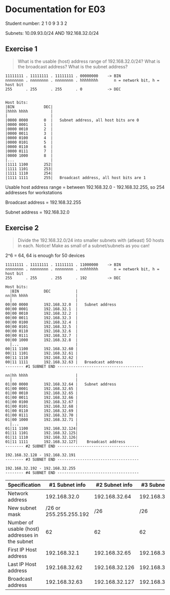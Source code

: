 # Documentation for E03

Student number: 2 1 0 9 3 3 2


Subnets: 10.09.93.0/24 AND 192.168.32.0/24


## Exercise 1
> What is the usable (host) address range of 192.168.32.0/24? What is the broadcast address? What is the subnet address?


```
11111111 . 11111111 . 11111111 . 00000000    -> BIN
nnnnnnnn . nnnnnnnn . nnnnnnnn . hhhhhhhh       n = network bit, h = host bit
255      . 255      . 255      . 0           -> DEC


Host bits:
|BIN             DEC|
|hhhh hhhh          |
|                   |
|0000 0000       0  |   Subnet address, all host bits are 0
|0000 0001       1  |
|0000 0010       2  |
|0000 0011       3  |
|0000 0100       4  |
|0000 0101       5  |
|0000 0110       6  |
|0000 0111       7  |
|0000 1000       8  |
|...                |
|1111 1100       252|
|1111 1101       253|
|1111 1110       254|
|1111 1111       255|   Broadcast address, all host bits are 1
```

Usable host address range = between 192.168.32.0 - 192.168.32.255, so 254 addresses for workstations


Broadcast address = 192.168.32.255


Subnet address = 192.168.32.0


## Exercise 2
> Divide the 192.168.32.0/24 into smaller subnets with (atleast) 50 hosts in each. Notice! Make as small of a subnet/subnets as you can!

2^6 = 64, 64 is enough for 50 devices

```
11111111 . 11111111 . 11111111 . 11000000    -> BIN
nnnnnnnn . nnnnnnnn . nnnnnnnn . nnhhhhhh       n = network bit, h = host bit
255      . 255      . 255      . 192         -> DEC

Host bits:
  |BIN           DEC           |
nn|hh hhhh                     |
  |                            |
00|00 0000       192.168.32.0  |   Subnet address
00|00 0001       192.168.32.1  |
00|00 0010       192.168.32.2  |
00|00 0011       192.168.32.3  |
00|00 0100       192.168.32.4  |
00|00 0101       192.168.32.5  |
00|00 0110       192.168.32.6  |
00|00 0111       192.168.32.7  |
00|00 1000       192.168.32.8  |
  |...                         |
00|11 1100       192.168.32.60 |
00|11 1101       192.168.32.61 |
00|11 1110       192.168.32.62 |
00|11 1111       192.168.32.63 |   Broadcast address
-------- #1 SUBNET END --------------------------------------

nn|hh hhhh                     |
  |                            |
01|00 0000       192.168.32.64 |   Subnet address
01|00 0001       192.168.32.65 |
01|00 0010       192.168.32.65 |
01|00 0011       192.168.32.66 |
01|00 0100       192.168.32.67 |
01|00 0101       192.168.32.68 |
01|00 0110       192.168.32.69 |
01|00 0111       192.168.32.70 |
01|00 1000       192.168.32.71 |
  |...                         |
01|11 1100       192.168.32.124|
01|11 1101       192.168.32.125|
01|11 1110       192.168.32.126|
01|11 1111       192.168.32.127|    Broadcast address
-------- #2 SUBNET END ------------------------------------

192.168.32.128 - 192.168.32.191
-------- #3 SUBNET END ------------------------------------

192.168.32.192 - 192.168.32.255
-------- #4 SUBNET END ------------------------------------
```

| Specification | #1 Subnet info | #2 Subnet info | #3 Subnet info | #4 Subnet info |
| ----------- | ----------- | ----------- | ----------- | ----------- |
| Network address | 192.168.32.0 | 192.168.32.64 | 192.168.32.128 | 192.168.32.192 |
| New subnet mask | /26 or 255.255.255.192 | /26 | /26 | /26 |
| Number of usable (host) addresses in the subnet | 62 | 62 | 62 | 62 |
| First IP Host address | 192.168.32.1 | 192.168.32.65 | 192.168.32.129 | 192.168.32.193 |
| Last IP Host address | 192.168.32.62 | 192.168.32.126 | 192.168.32.190 | 192.168.32.254 |
| Broadcast address | 192.168.32.63 | 192.168.32.127 | 192.168.32.191 | 192.168.32.255 |